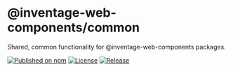 # @inventage-web-components/common

Shared, common functionality for @inventage-web-components packages.

[![Published on npm](https://img.shields.io/npm/v/@inventage-web-components/common.svg?style=flat-square)](https://www.npmjs.com/package/@inventage-web-components/common)
[![License](https://img.shields.io/npm/l/@inventage-web-components/common?style=flat-square)](https://github.com/inventage/web-components/blob/main/LICENSE)
[![Release](https://img.shields.io/github/workflow/status/inventage/web-components/Release?style=flat-square)](https://github.com/inventage/web-components/actions)

